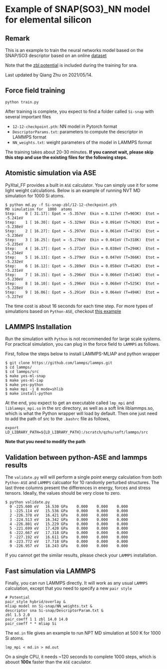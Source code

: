 # Example of SNAP(SO3)\_NN model for elemental silicon

## Remark
This is an example to train the neural networks model based on the SNAP/SO3 descriptor based on an online [dataset](https://github.com/materialsvirtuallab/mlearn/tree/master/data/Si)

Note that the [zbl potential](https://lammps.sandia.gov/doc/pair_zbl.html) is included during the training for sna.

Last updated by Qiang Zhu on 2021/05/14.

## Force field training
```
python train.py
```

After training is complete, you expect to find a folder called `Si-snap` with several important files
- `12-12-checkpoint.pth`: NN model in Pytorch format
- `DescriptorParams.txt`: parameters to compute the descriptor in LAMMPS format
- `NN_weights.txt`: weight parameters of the model in LAMMPS format

The training takes about 20-30 minutes. 
**If you cannot wait, please skip this step and use the existing files for the following steps.**

## Atomistic simulation via ASE 
PyXtal\_FF provides a built in `ASE` calculator. You can simply use it for some light weight calculations.
Below is an example of running NVT MD simulation for 1000 Si atoms.
```
$ python md.py -f Si-snap-zbl/12-12-checkpoint.pth 
MD simulation for  1000  atoms
Step:    0 [ 31.17]: Epot = -5.357eV  Ekin = 0.117eV (T=903K)  Etot = -5.241eV 
Step:    1 [ 16.30]: Epot = -5.329eV  Ekin = 0.091eV (T=702K)  Etot = -5.238eV 
Step:    2 [ 16.27]: Epot = -5.297eV  Ekin = 0.061eV (T=471K)  Etot = -5.236eV 
Step:    3 [ 16.25]: Epot = -5.276eV  Ekin = 0.041eV (T=318K)  Etot = -5.235eV 
Step:    4 [ 16.17]: Epot = -5.272eV  Ekin = 0.038eV (T=294K)  Etot = -5.234eV 
Step:    5 [ 16.13]: Epot = -5.279eV  Ekin = 0.047eV (T=366K)  Etot = -5.232eV 
Step:    6 [ 16.12]: Epot = -5.289eV  Ekin = 0.058eV (T=452K)  Etot = -5.231eV 
Step:    7 [ 16.15]: Epot = -5.296eV  Ekin = 0.066eV (T=514K)  Etot = -5.230eV 
Step:    8 [ 16.10]: Epot = -5.296eV  Ekin = 0.068eV (T=525K)  Etot = -5.228eV 
Step:    9 [ 16.06]: Epot = -5.291eV  Ekin = 0.064eV (T=494K)  Etot = -5.227eV 
```
The time cost is about 16 seconds for each time step.
For more types of simulations based on `Python-ASE`, checkout [this example](https://github.com/qzhu2017/PyXtal_FF/blob/master/pyxtal_ff/test_properties.py)

## LAMMPS Installation
Run the simulation with `Python` is not recommended for large scale systems. For practical simulation, you can plug in the force field to `LAMMPS` as follows.

First, follow the steps below to install LAMMPS-MLIAP and python wrapper

```
$ git clone https://github.com/lammps/lammps.git
$ cd lammps/
$ cd lammps/src
$ make yes-ml-snap
$ make yes-ml-iap
$ make yes-python
$ make mpi -j 8 mode=shlib  
$ make install-python
```
At the end, you expect to get an executable called `lmp_mpi` and `liblammps_mpi.so` in the src directory, as well as a soft link liblammps.so, which is what the Python wrapper will load by default.
Then one just need to add the path of src to the `.bashrc` file as follows,
```
export LD_LIBRARY_PATH=${LD_LIBRARY_PATH}:/scratch/qzhu/soft/lammps/src 
```
**Note that you need to modify the path**


## Validation between python-ASE and lammps results

The `validate.py` will will perform a single point energy calculation from both `Python-ASE` and `LAMMPS` calcuator for 10 randomly perturbed structures. The last three columns present the differences in energy, forces and stress tensors. Ideally, the values should be very close to zero.
```
$ python validate.py 
  0 -225.600 eV   16.530 GPa    0.000    0.000    0.000
  1 -225.114 eV   15.536 GPa    0.000    0.000    0.000
  2 -226.378 eV   16.421 GPa    0.000    0.000    0.000
  3 -224.513 eV   16.342 GPa    0.000    0.000    0.000
  4 -226.801 eV   15.229 GPa    0.000    0.000    0.000
  5 -221.699 eV   17.420 GPa    0.000    0.000    0.000
  6 -222.667 eV   17.318 GPa    0.000    0.000    0.000
  7 -227.192 eV   16.611 GPa    0.000    0.000    0.000
  8 -223.772 eV   17.718 GPa    0.000    0.000    0.000
  9 -226.957 eV   18.243 GPa    0.000    0.000    0.000
```
If you cannot get the similar results, please check your `LAMMPS` installation.


## Fast simulation via LAMMPS

Finally, you can run LAMMPS directly. 
It will work as any usual `LAMMPS` calculation, except that you need to specify a new `pair style`
```
# Potential
pair_style hybrid/overlay &
mliap model nn Si-snap/NN_weights.txt &
descriptor sna Si-snap/DescriptorParam.txt &
zbl 1.5 2.0
pair_coeff 1 1 zbl 14.0 14.0
pair_coeff * * mliap Si
```

The `md.in` file gives an example to run NPT MD simulation at 500 K for 1000 Si atoms.
```
lmp_mpi < md.in > md.out
```
On a single CPU, it needs ~120 seconds to complete 1000 steps, which is abouot **100x** faster than the `ASE` caculator.
